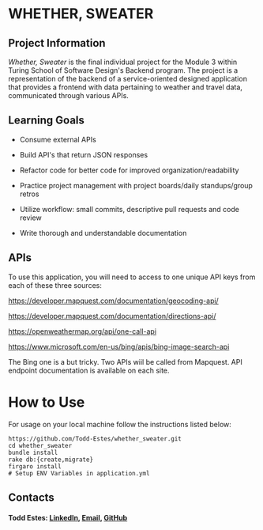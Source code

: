 # WHETHER, SWEATER


## Project Information
_Whether, Sweater_ is the final individual project for the Module 3 within Turing School of Software Design's Backend program. The project is a representation of the backend of a service-oriented designed application that provides a frontend with data pertaining to weather and travel data, communicated through various APIs.

## Learning Goals

  * Consume external APIs

  * Build API's that return JSON responses

  * Refactor code for better code for improved organization/readability

  * Practice project management with project boards/daily standups/group retros

  * Utilize workflow: small commits, descriptive pull requests and code review

  * Write thorough and understandable documentation
  
  
  ## APIs
  To use this application, you will need to access to one unique API keys from each of these three sources:
  
https://developer.mapquest.com/documentation/geocoding-api/

https://developer.mapquest.com/documentation/directions-api/

https://openweathermap.org/api/one-call-api

https://www.microsoft.com/en-us/bing/apis/bing-image-search-api

The Bing one is a but tricky. Two APIs wiil be called from Mapquest. API endpoint documentation is available on each site.


# How to Use 

For usage on your local machine follow the instructions listed below:

```
https://github.com/Todd-Estes/whether_sweater.git
cd whether_sweater
bundle install
rake db:{create,migrate}
firgaro install
# Setup ENV Variables in application.yml
 ```
 
 ## Contacts

#### Todd Estes: [LinkedIn](https://www.linkedin.com/in/toddwestes/), [Email](mailto:elestes@gmail.com), [GitHub](https://github.com/Todd-Estes)
